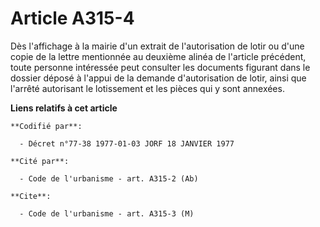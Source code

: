 # Article A315-4

Dès l'affichage à la mairie d'un extrait de l'autorisation de lotir ou d'une copie de la lettre mentionnée au deuxième alinéa
de l'article précédent, toute personne intéressée peut consulter les documents figurant dans le dossier déposé à l'appui de
la demande d'autorisation de lotir, ainsi que l'arrêté autorisant le lotissement et les pièces qui y sont annexées.

**Liens relatifs à cet article**

	**Codifié par**:

	  - Décret n°77-38 1977-01-03 JORF 18 JANVIER 1977

	**Cité par**:

	  - Code de l'urbanisme - art. A315-2 (Ab)

	**Cite**:

	  - Code de l'urbanisme - art. A315-3 (M)
